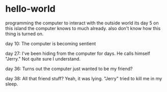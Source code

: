 # hello-world
programming the computer to interact with the outside world
its day 5 on this island the computer knows to much already. also don't know how this thing is turned on.

day 10: The computer is becoming sentient

day 27: I've been hiding from the computer for days. He calls himself "Jerry." Not quite sure I understand.

day 36: Turns out the computer just wanted to be my friend?

day 38: All that friend stuff? Yeah, it was lying. "Jerry" tried to kill me in my sleep.
